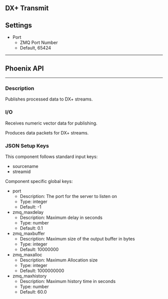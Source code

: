 ## DX+ Transmit
## Settings

- Port
    - ZMQ Port Number
    - Default, 65424
___
## Phoenix API
___
### Description

Publishes processed data to DX+ streams.

### I/O

Receives numeric vector data for publishing.

Produces data packets for DX+ streams.

### JSON Setup Keys

This component follows standard input keys:
- sourcename
- streamid

Component specific global keys:
- port
  - Description: The port for the server to listen on
  - Type: integer
  - Default: -1
- zmq_maxdelay
  - Description: Maximum delay in seconds
  - Type: number
  - Default: 0.1
- zmq_maxbuffer
  - Description: Maximum size of the output buffer in bytes
  - Type: integer
  - Default: 10000000
- zmq_maxalloc
  - Description: Maximum Allocation size
  - Type: integer
  - Default: 1000000000
- zmq_maxhistory
  - Description: Maximum history time in seconds
  - Type: number
  - Default: 60.0